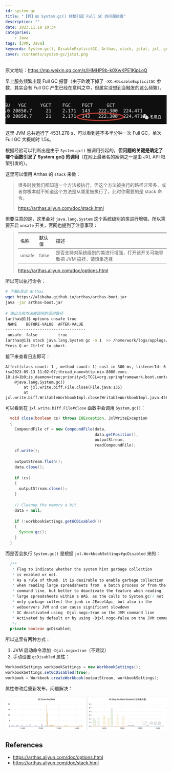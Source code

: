 ```yaml
---
id: system-gc
title: "【转】由 System.gc() 频繁引起 Full GC 的问题排查"
description: ""
date: 2023.11.19 10:34
categories:
    - Java
tags: [JVM, Java]
keywords: System.gc(), DisableExplicitGC, Arthas, stack, jstat, jxl, gcDisabled
cover: /contents/system-gc/jstat.png
---
```


原文地址：https://mp.weixin.qq.com/s/IHMHP9b-k0XwKPE1KjpLoQ

早上服务频繁出现 Full GC 报警（由于昨晚下掉了 `-XX:+DisableExplicitGC` 参数，其实会有 Full GC 产生已经在意料之中，但属实没想到会触发的这么频繁），

![jstat](/contents/system-gc/jstat.png)

这里 JVM 总共运行了 4531.278 s，可以看到差不多半分钟一次 Full GC，单次 Full GC 大概耗时 1.5s。

根据经验可以判断出是由于 `System.gc()` 被调用引起的，**但问题的关键是确定了哪个函数引发了 System.gc() 的调用**（在网上最著名的案例之一是由 JXL API 框架引发的）。

这里可以借用 Arthas 的 `stack` 来做：

> 很多时候我们都知道一个方法被执行，但这个方法被执行的路径非常多，或者你根本就不知道这个方法是从哪里被执行了，此时你需要的是 stack 命令。
> 
> https://arthas.aliyun.com/doc/stack.html

但要注意的是，这里会对 `java.lang.System` 这个系统级别的类进行增强，所以需要开启 `unsafe` 开关，官网也提到了注意事项：

> |名称|默认值|描述|
> |:--|:----|:---|
> |unsafe|false|是否支持对系统级别的类进行增强，打开该开关可能导致把 JVM 搞挂，请慎重选择|
> 
> https://arthas.aliyun.com/doc/options.html

所以可以执行命令：

```bash
# 下载&启动 Arthas
wget https://alibaba.github.io/arthas/arthas-boot.jar
java -jar arthas-boot.jar

# 输出当前方法被调用的调用路径
[arthas@1]$ options unsafe true
 NAME    BEFORE-VALUE  AFTER-VALUE                                                                                                   
-----------------------------------                                                                                                  
 unsafe  false         true                                                                                                          
[arthas@1]$ stack java.lang.System gc -n 1  >> /home/work/logs/applogs/stack_gc.log
Press Q or Ctrl+C to abort.
```

接下来查看日志即可：

```log
Affect(class count: 1 , method count: 1) cost in 300 ms, listenerId: 6
ts=2023-09-13 11:02:07;thread_name=http-nio-8080-exec-18;id=1b9;is_daemon=true;priority=5;TCCL=org.springframework.boot.context.embedded.tomcat.TomcatEmbeddedWebappClassLoader@17f22084
    @java.lang.System.gc()
        at jxl.write.biff.File.close(File.java:135)
        at jxl.write.biff.WritableWorkbookImpl.close(WritableWorkbookImpl.java:456)
```

可以看到在 `jxl.write.biff.File#close` 函数中会调用 `System.gc()`：

```java
  void close(boolean cs) throws IOException, JxlWriteException
  {
    CompoundFile cf = new CompoundFile(data, 
                                       data.getPosition(), 
                                       outputStream, 
                                       readCompoundFile);
    cf.write();
    
    outputStream.flush();
    data.close();

    if (cs)
    {
      outputStream.close();
    }

    // Cleanup the memory a bit
    data = null;

    if (!workbookSettings.getGCDisabled())
    {
      System.gc();
    }
  }
```

而是否会执行 `System.gc()` 是根据 `jxl.WorkbookSettings#gcDisabled` 来的：

```java
  /**
   * Flag to indicate whether the system hint garbage collection
   * is enabled or not.
   * As a rule of thumb, it is desirable to enable garbage collection
   * when reading large spreadsheets from  a batch process or from the
   * command line, but better to deactivate the feature when reading
   * large spreadsheets within a WAS, as the calls to System.gc() not
   * only garbage collect the junk in JExcelApi, but also in the
   * webservers JVM and can cause significant slowdown
   * GC deactivated using -Djxl.nogc=true on the JVM command line
   * Activated by default or by using -Djxl.nogc=false on the JVM command line
   */
  private boolean gcDisabled;
```

所以这里有两种方式：

1. JVM 启动命令添加 `-Djxl.nogc=true`（不建议）
1. 手动设置 `gcDisabled` 属性：

```java
WorkbookSettings workbookSettings = new WorkbookSettings();
workbookSettings.setGCDisabled(true);
workbook = Workbook.createWorkbook(outputStream, workbookSettings);
```

属性修改后重新发布，问题解决：

![visual](/contents/system-gc/visual.png)

## References

- https://arthas.aliyun.com/doc/options.html
- https://arthas.aliyun.com/doc/stack.html